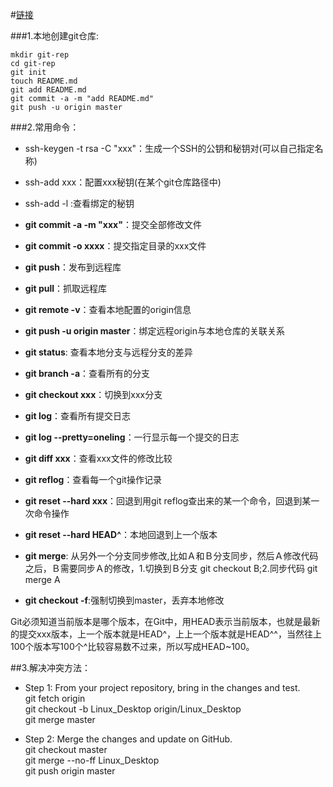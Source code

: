 #[链接](http://www.cnblogs.com/lixiaolun/p/4360732.html)

###1.本地创建git仓库:

    mkdir git-rep
    cd git-rep
    git init
    touch README.md
    git add README.md
    git commit -a -m "add README.md"
    git push -u origin master
    
###2.常用命令：

* ssh-keygen -t rsa -C "xxx"：生成一个SSH的公钥和秘钥对(可以自己指定名称)

* ssh-add xxx：配置xxx秘钥(在某个git仓库路径中)

* ssh-add -l :查看绑定的秘钥

* __git commit -a -m "xxx"__：提交全部修改文件

* __git commit -o xxxx__：提交指定目录的xxx文件

* __git push__：发布到远程库

* __git pull__：抓取远程库

* __git remote -v__：查看本地配置的origin信息

* __git push -u origin master__：绑定远程origin与本地仓库的关联关系

* __git status__: 查看本地分支与远程分支的差异

* __git branch -a__：查看所有的分支

* __git checkout xxx__：切换到xxx分支

* __git log__：查看所有提交日志

* __git log --pretty=oneling__：一行显示每一个提交的日志

* __git diff xxx__：查看xxx文件的修改比较

* __git reflog__：查看每一个git操作记录

* __git reset --hard xxx__：回退到用git reflog查出来的某一个命令，回退到某一次命令操作

* __git reset --hard HEAD^__：本地回退到上一个版本

* __git merge__: 从另外一个分支同步修改,比如Ａ和Ｂ分支同步，然后Ａ修改代码之后，Ｂ需要同步Ａ的修改，1.切换到Ｂ分支 git checkout B;2.同步代码 git merge A

* __git checkout -f__:强制切换到master，丢弃本地修改

>
Git必须知道当前版本是哪个版本，在Git中，用HEAD表示当前版本，也就是最新的提交xxx版本，上一个版本就是HEAD^，上上一个版本就是HEAD^^，当然往上100个版本写100个^比较容易数不过来，所以写成HEAD~100。

##3.解决冲突方法：

* Step 1: From your project repository, bring in the changes and test.  
  git fetch origin  
  git checkout -b Linux_Desktop origin/Linux_Desktop  
  git merge master  

* Step 2: Merge the changes and update on GitHub.  
  git checkout master   
  git merge --no-ff Linux_Desktop  
  git push origin master  

